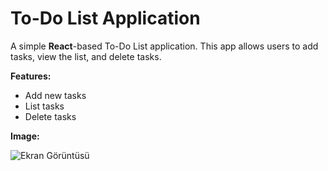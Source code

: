 # To-Do List Application

A simple **React**-based To-Do List application. This app allows users to add tasks, view the list, and delete tasks.

**Features:**

- Add new tasks
- List tasks
- Delete tasks


 **Image:**
 
  ![Ekran Görüntüsü](https://github.com/inci1kabak/TO_DO_LIST/blob/main/public/img/SS.png?raw=true)

  
